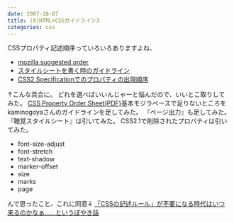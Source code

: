 ```yaml
---
date: 2007-10-07
title: (X)HTML+CSSガイドライン3
categories: css
---
```

CSSプロパティ記述順序っていろいろありますよね、
<ul>
	<li><a href="http://www.mozilla.org/css/base/content.css">mozilla suggested order</a></li>
	<li><a href="http://2xup.org/log/2006/07/11-1956">スタイルシートを書く時のガイドライン</a></li>
	<li><a href="http://hail2u.net/blog/webdesign/css2-property-order.html">CSS2 Specificationでのプロパティの出現順序</a></li>
</ul>
↑こんな具合に。 どれを選べばいいんじゃーと悩んだので、いいとこ取りしてみた。 <a href="http://3.bp.blogspot.com/_1drnogi3vdg/Rwjh2JuciAI/AAAAAAAAABU/CbZoHZm6UtE/s1600-h/css-property-order-sheet.png">
</a><a href="http://ijok.ijok.googlepages.com/css-property-order-sheet.pdf">CSS Property Order Sheet(PDF)</a>基本モジラベースで足りないところをkaminogoyaさんのガイドラインを足してみた。 『ページ出力』も足してみた。 『聴覚スタイルシート』は引いてみた。 CSS2.1で削除されたプロパティは引いてみた。
<ul>
	<li>font-size-adjust</li>
	<li>font-stretch</li>
	<li>text-shadow</li>
	<li>marker-offset</li>
	<li>size</li>
	<li>marks</li>
	<li>page</li>
</ul>
んで思ったこと、これに同意↓ <a href="http://d.hatena.ne.jp/milkmeta/20060817/1155835982">「CSSの記述ルール」が不要になる時代はいつ来るのかなぁ……というぼやき話</a>
